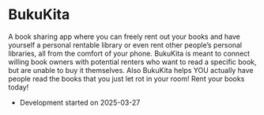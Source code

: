 # BukuKita

A book sharing app where you can freely rent out your books and have yourself a personal rentable library or even rent other people’s personal libraries, all from the comfort of your phone. BukuKita is meant to connect willing book owners with potential renters who want to read a specific book, but are unable to buy it themselves. Also BukuKita helps YOU actually have people read the books that you just let rot in your room! Rent your books today!

- Development started on 2025-03-27
